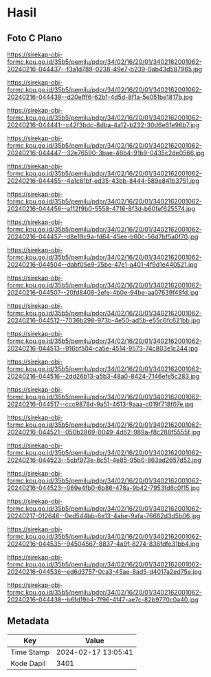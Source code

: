 # Hasil

## Foto C Plano

https://sirekap-obj-formc.kpu.go.id/35b5/pemilu/pdpr/34/02/16/20/01/3402162001062-20240216-044437--f3a1d789-0238-49e7-b239-0ab43d587965.jpg

https://sirekap-obj-formc.kpu.go.id/35b5/pemilu/pdpr/34/02/16/20/01/3402162001062-20240216-044439--d20efff6-62b1-4d5d-8f1a-5e051be1817b.jpg

https://sirekap-obj-formc.kpu.go.id/35b5/pemilu/pdpr/34/02/16/20/01/3402162001062-20240216-044441--c42f3bdc-8dba-4a12-b232-30d6e61e96b7.jpg

https://sirekap-obj-formc.kpu.go.id/35b5/pemilu/pdpr/34/02/16/20/01/3402162001062-20240216-044447--32e76590-3bae-46b4-91b9-0435c2de0566.jpg

https://sirekap-obj-formc.kpu.go.id/35b5/pemilu/pdpr/34/02/16/20/01/3402162001062-20240216-044455--4a1c61bf-ed35-43bb-8444-589e841b3751.jpg

https://sirekap-obj-formc.kpu.go.id/35b5/pemilu/pdpr/34/02/16/20/01/3402162001062-20240216-044456--af12f9b0-5558-4716-8f3d-b60fef625574.jpg

https://sirekap-obj-formc.kpu.go.id/35b5/pemilu/pdpr/34/02/16/20/01/3402162001062-20240216-044457--d8e19c9a-fd64-45ee-b60c-56d7bf5a0f70.jpg

https://sirekap-obj-formc.kpu.go.id/35b5/pemilu/pdpr/34/02/16/20/01/3402162001062-20240216-044504--dabf05e9-25be-47e1-a401-4f9d1e440521.jpg

https://sirekap-obj-formc.kpu.go.id/35b5/pemilu/pdpr/34/02/16/20/01/3402162001062-20240216-044507--20fd8408-2efe-4b0e-94be-aa07639f48fd.jpg

https://sirekap-obj-formc.kpu.go.id/35b5/pemilu/pdpr/34/02/16/20/01/3402162001062-20240216-044512--7036b298-973b-4e50-ad5b-e55c6fc621bb.jpg

https://sirekap-obj-formc.kpu.go.id/35b5/pemilu/pdpr/34/02/16/20/01/3402162001062-20240216-044513--916bf504-ca5e-4514-9573-74c803e1c244.jpg

https://sirekap-obj-formc.kpu.go.id/35b5/pemilu/pdpr/34/02/16/20/01/3402162001062-20240216-044516--2dd26b13-a5b3-48a0-8424-7146efe5c283.jpg

https://sirekap-obj-formc.kpu.go.id/35b5/pemilu/pdpr/34/02/16/20/01/3402162001062-20240216-044517--ccc9878d-9a51-4613-9aaa-c019f718f07e.jpg

https://sirekap-obj-formc.kpu.go.id/35b5/pemilu/pdpr/34/02/16/20/01/3402162001062-20240216-044521--050b2869-0049-4d62-989a-f8c288f5555f.jpg

https://sirekap-obj-formc.kpu.go.id/35b5/pemilu/pdpr/34/02/16/20/01/3402162001062-20240216-044523--5cbf973e-8c51-4e85-95b0-863ad2657d52.jpg

https://sirekap-obj-formc.kpu.go.id/35b5/pemilu/pdpr/34/02/16/20/01/3402162001062-20240216-044523--069e4fb0-6b86-478a-9b42-7953fd6c0f15.jpg

https://sirekap-obj-formc.kpu.go.id/35b5/pemilu/pdpr/34/02/16/20/01/3402162001062-20240217-012646--0ed544bb-6e13-4abe-9afa-76662d3d5b06.jpg

https://sirekap-obj-formc.kpu.go.id/35b5/pemilu/pdpr/34/02/16/20/01/3402162001062-20240216-044535--94504567-8837-4a9f-8274-836fdfe31bb4.jpg

https://sirekap-obj-formc.kpu.go.id/35b5/pemilu/pdpr/34/02/16/20/01/3402162001062-20240216-044536--ed6d3757-0ca3-45ae-8ad5-d4017a2ed75e.jpg

https://sirekap-obj-formc.kpu.go.id/35b5/pemilu/pdpr/34/02/16/20/01/3402162001062-20240216-044438--b6fd19b4-7f96-4f47-ae7c-82b9770c0a40.jpg


## Metadata

| Key        | Value               |
| ---------- | ------------------- |
| Time Stamp | 2024-02-17 13:05:41 |
| Kode Dapil | 3401                |



